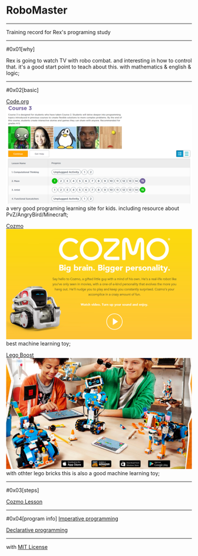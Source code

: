 # RoboMaster

-----
Training record for Rex's programing study

----
#0x01[why]

Rex is going to watch TV with robo combat. and interesting in how to control that. it's a good start point to teach about this. with mathematics & english & logic; 

----
#0x02[basic]

[Code.org](https://code.org/)
![codeorg.png](https://github.com/bluefalconjun/RoboMaster/blob/master/Pics/codeorg.png)
a very good programing learning site for kids. including resource about PvZ/AngryBird/Minecraft;

[Cozmo](https://www.anki.com/en-us/cozmo)
![cozmo.png](https://github.com/bluefalconjun/RoboMaster/blob/master/Pics/cozmo.png)
best machine learning toy;

[Lego Boost](https://www.lego.com/en-us/boost)
![legoboost.png](https://github.com/bluefalconjun/RoboMaster/blob/master/Pics/legoboost.png)
with othter lego bricks this is also a good machine learning toy;

----
#0x03[steps]

[Cozmo Lesson](https://github.com/bluefalconjun/RoboMaster/blob/master/Lessons/Maze.md)

----
#0x04[program info]
[Imperative programming](https://github.com/bluefalconjun/RoboMaster/blob/master/Info/ImperativeProgram.md)

[Declarative programming](https://github.com/bluefalconjun/RoboMaster/blob/master/Info/DeclarativeProgram.md)

-----
with [MIT License](https://github.com/bluefalconjun/RoboMaster/blob/master/LICENSE)
